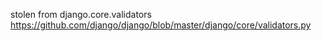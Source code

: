 stolen from django.core.validators
https://github.com/django/django/blob/master/django/core/validators.py
